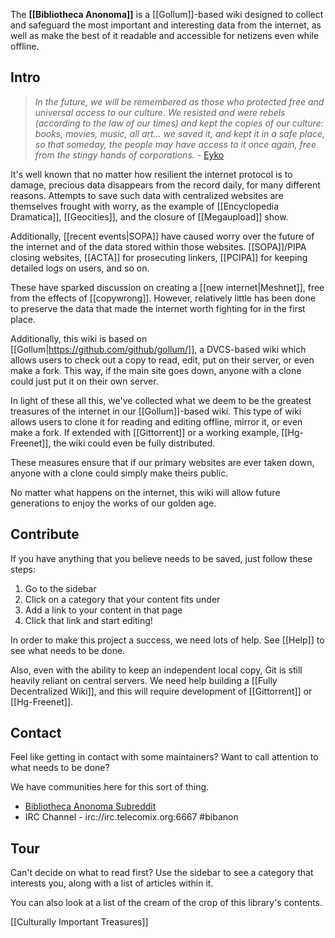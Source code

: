 The **[[Bibliotheca Anonoma]]** is a [[Gollum]]-based wiki designed to collect and safeguard the most important and interesting data from the internet, as well as make the best of it readable and accessible for netizens even while offline.

## Intro

> *In the future, we will be remembered as those who protected free and universal access to our culture. We resisted and were rebels (according to the law of our times) and kept the copies of our culture: books, movies, music, all art… we saved it, and kept it in a safe place, so that someday, the people may have access to it once again, free from the stingy hands of corporations.* - [Eyko](http://www.reddit.com/r/darknetplan/comments/oo217/with_megaupload_shut_down_we_need_to_take_action/c3ip9a2)

It's well known that no matter how resilient the internet protocol is to damage, precious data disappears from the record daily, for many different reasons. Attempts to save such data with centralized websites are themselves frought with worry, as the example of [[Encyclopedia Dramatica]], [[Geocities]], and the closure of [[Megaupload]] show.

Additionally, [[recent events|SOPA]] have caused worry over the future of the internet and of the data stored within those websites. [[SOPA]]/PIPA closing websites, [[ACTA]] for prosecuting linkers, [[PCIPA]] for keeping detailed logs on users, and so on.

These have sparked discussion on creating a [[new internet|Meshnet]], free from the effects of [[copywrong]]. However, relatively little has been done to preserve the data that made the internet worth fighting for in the first place.

Additionally, this wiki is based on [[Gollum|https://github.com/github/gollum/]], a DVCS-based wiki which allows users to check out a copy to read, edit, put on their server, or even make a fork. This way, if the main site goes down, anyone with a clone could just put it on their own server.

In light of these all this, we've collected what we deem to be the greatest treasures of the internet in our [[Gollum]]-based wiki. This type of wiki allows users to clone it for reading and editing offline, mirror it, or even make a fork. If extended with [[Gittorrent]] or a working example, [[Hg-Freenet]], the wiki could even be fully distributed. 

These measures ensure that if our primary websites are ever taken down, anyone with a clone could simply make theirs public.

No matter what happens on the internet, this wiki will allow future generations to enjoy the works of our golden age.

## Contribute

If you have anything that you believe needs to be saved, just follow these steps: 

1. Go to the sidebar 
1. Click on a category that your content fits under
1. Add a link to your content in that page
1. Click that link and start editing!

In order to make this project a success, we need lots of help. See [[Help]] to see what needs to be done.

Also, even with the ability to keep an independent local copy, Git is still heavily reliant on central servers. We need help building a [[Fully Decentralized Wiki]], and this will require development of [[Gittorrent]] or [[Hg-Freenet]].

## Contact

Feel like getting in contact with some maintainers? Want to call attention to what needs to be done?

We have communities here for this sort of thing.

* [Bibliotheca Anonoma Subreddit](http://www.reddit.com/r/bibanon/)
* IRC Channel - irc://irc.telecomix.org:6667 #bibanon

## Tour

Can't decide on what to read first? Use the sidebar to see a category that interests you, along with a list of articles within it.

You can also look at a list of the cream of the crop of this library's contents.

[[Culturally Important Treasures]]
